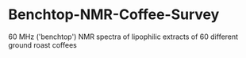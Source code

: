 # Benchtop-NMR-Coffee-Survey
60 MHz ('benchtop') NMR spectra of lipophilic extracts of 60 different ground roast coffees
